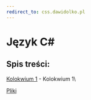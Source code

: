 ```yaml
---
redirect_to: css.dawidolko.pl
---
```



# Język C#

## Spis treści:
[Kolokwium 1](exam1/README.md) - Kolokwium 1\

[Pliki](https://github.com/dawidolko/Programming-Cpp/tree/main/KOLOKWIUM)
